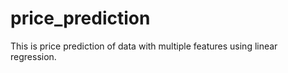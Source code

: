 # price_prediction
This is price prediction of data with  multiple features using linear regression.

